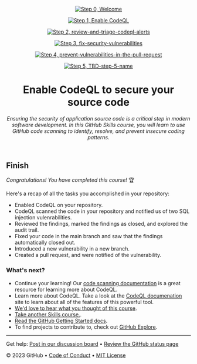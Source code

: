 <header>

<!--
  <<< Author notes: Course header >>>
  Read <https://skills.github.com/quickstart> for more information about how to build courses using this template.
  Include a 1280×640 image, course name in sentence case, and a concise description in emphasis.
  In your repository settings: enable template repository, add your 1280×640 social image, auto delete head branches.
  Next to "About", add description & tags; disable releases, packages, & environments.
  Add your open source license, GitHub uses the MIT license.
-->

[![Step 0, Welcome](https://github.com/kenedyolisi/github-skills-introduction-to-codeql/actions/workflows/0-welcome.yml/badge.svg)](https://github.com/kenedyolisi/github-skills-introduction-to-codeql/actions/workflows/0-welcome.yml)

[![Step 1, Enable CodeQL](https://github.com/kenedyolisi/github-skills-introduction-to-codeql/actions/workflows/1-enable-codeql.yml/badge.svg)](https://github.com/kenedyolisi/github-skills-introduction-to-codeql/actions/workflows/1-enable-codeql.yml)

[![Step 2, review-and-triage-codeql-alerts](https://github.com/kenedyolisi/github-skills-introduction-to-codeql/actions/workflows/2-review-and-triage-codeql-alerts.yml/badge.svg)](https://github.com/kenedyolisi/github-skills-introduction-to-codeql/actions/workflows/2-review-and-triage-codeql-alerts.yml)

[![Step 3, fix-security-vulnerabilities](https://github.com/kenedyolisi/github-skills-introduction-to-codeql/actions/workflows/3-fix-security-vulnerabilities.yml/badge.svg)](https://github.com/kenedyolisi/github-skills-introduction-to-codeql/actions/workflows/3-fix-security-vulnerabilities.yml)

[![Step 4, prevent-vulnerabilities-in-the-pull-request](https://github.com/kenedyolisi/github-skills-introduction-to-codeql/actions/workflows/4-prevent-vulnerabilities-in-the-pull-request.yml/badge.svg)](https://github.com/kenedyolisi/github-skills-introduction-to-codeql/actions/workflows/4-prevent-vulnerabilities-in-the-pull-request.yml)

[![Step 5, TBD-step-5-name](https://github.com/kenedyolisi/github-skills-introduction-to-codeql/actions/workflows/5-tbd.yml/badge.svg)](https://github.com/kenedyolisi/github-skills-introduction-to-codeql/actions/workflows/5-tbd.yml)

# Enable CodeQL to secure your source code

_Ensuring the security of application source code is a critical step in modern software development. In this GitHub Skills course, you will learn to use GitHub code scanning to identify, resolve, and prevent insecure coding patterns._

</header>

<!--
  <<< Author notes: Finish >>>
  Review what we learned, ask for feedback, provide next steps.
-->

## Finish

_Congratulations! You have completed this course!_ 🏆

Here's a recap of all the tasks you accomplished in your repository:
  - Enabled CodeQL on your repository.
  - CodeQL scanned the code in your repository and notified us of two SQL injection vulenrabilities.
  - Reviewed the findings, marked the findings as closed, and explored the audit trail.
  - Fixed your code in the main branch and saw that the findings automatically closed out.
  - Introduced a new vulnerability in a new branch.
  - Created a pull request, and were notified of the vulnerability.

### What's next?

- Continue your learning! Our [code scanning documentation](https://docs.github.com/en/code-security/code-scanning/automatically-scanning-your-code-for-vulnerabilities-and-errors/about-code-scanning) is a great resource for learning more about CodeQL.
- Learn more about CodeQL. Take a look at the [CodeQL documenation](https://codeql.github.com/docs/) site to learn about all of the features of this powerful tool.
- [We'd love to hear what you thought of this course](https://github.com/orgs/skills/discussions/405).
- [Take another Skills course.](https://github.com/skills).
- [Read the GitHub Getting Started docs](https://docs.github.com/en/get-started).
- To find projects to contribute to, check out [GitHub Explore](https://github.com/explore).

<footer>

<!--
  <<< Author notes: Footer >>>
  Add a link to get support, GitHub status page, code of conduct, license link.
-->

---

Get help: [Post in our discussion board](https://github.com/orgs/skills/discussions/categories/introduction-to-codeql) &bull; [Review the GitHub status page](https://www.githubstatus.com/)

&copy; 2023 GitHub &bull; [Code of Conduct](https://www.contributor-covenant.org/version/2/1/code_of_conduct/code_of_conduct.md) &bull; [MIT License](https://gh.io/mit)

</footer>
